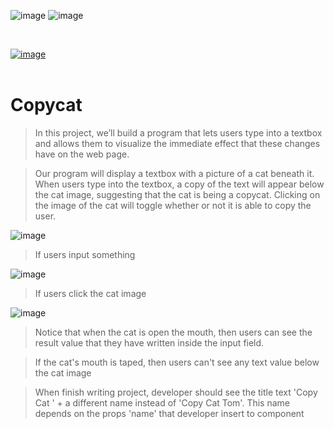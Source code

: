 ![image](https://img.shields.io/badge/JavaScript-black?style=for-the-badge&logo=javascript)  ![image](https://img.shields.io/badge/ReactJS-black?style=for-the-badge&logo=react)

<br>

[![image](https://user-images.githubusercontent.com/82598726/175697552-f960b057-9e97-4c3e-a3e2-f2b5f7876de9.png)](https://www.codecademy.com/courses/react-101/lessons/the-state-hook/exercises/arrays-in-state)
<br><br>


# Copycat

> In this project, we’ll build a program that lets users type into a textbox and allows them to visualize the immediate effect that these changes have on the web page.

> Our program will display a textbox with a picture of a cat beneath it. When users type into the textbox, a copy of the text will appear below the cat image, suggesting that the cat is being a copycat. Clicking on the image of the cat will toggle whether or not it is able to copy the user.


![image](https://user-images.githubusercontent.com/82598726/176034612-31c3e323-f7cb-4a08-9860-cd957a226371.png)

> If users input something

![image](https://user-images.githubusercontent.com/82598726/176034703-2573375e-2881-4f66-8c90-57e4ee72412a.png)

> If users click the cat image

![image](https://user-images.githubusercontent.com/82598726/176034765-a2e77caf-7699-467f-8027-17d12a47b180.png)

> Notice that when the cat is open the mouth, then users can see the result value that they have written inside the input field. 

> If the cat's mouth is taped, then users can't see any text value below the cat image

> When finish writing project, developer should see the title text 'Copy Cat ' + a different name instead of 'Copy Cat Tom'. This name depends on the props 'name' that developer insert to <CopyCat/> component
